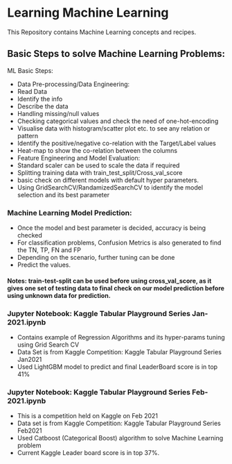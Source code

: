 # Learning Machine Learning
This Repository contains Machine Learning concepts and recipes.
## Basic Steps to solve Machine Learning Problems:
ML Basic Steps:
- Data Pre-processing/Data Engineering:
- Read Data
- Identify the info
- Describe the data
- Handling missing/null values
- Checking categorical values and check the need of one-hot-encoding
- Visualise data with histogram/scatter plot etc. to see any relation or pattern
- Identify the positive/negative co-relation with the Target/Label values
- Heat-map to show the co-relation between the columns
- Feature Engineering and Model Evaluation:
- Standard scaler can be used to scale the data if required
- Splitting training data with train_test_split/Cross_val_score
- basic check on different models with default hyper parameters.
- Using GridSearchCV/RandamizedSearchCV to identify the model selection and its best parameter
### Machine Learning Model Prediction:
- Once the model and best parameter is decided, accuracy is being checked
- For classification problems, Confusion Metrics is also generated to find the TN, TP, FN and FP
- Depending on the scenario, further tuning can be done
- Predict the values.
#### Notes: train-test-split can be used before using cross_val_score, as it gives one set of testing data to final check on our model prediction before using unknown data for prediction.
### Jupyter Notebook: Kaggle Tabular Playground Series Jan-2021.ipynb
- Contains example of Regression Algorithms and its hyper-params tuning using Grid Search CV
- Data Set is from Kaggle Competition: Kaggle Tabular Playground Series Jan2021
- Used LightGBM model to predict and final LeaderBoard score is in top 41%
### Jupyter Notebook: Kaggle Tabular Playground Series Feb-2021.ipynb
- This is a competition held on Kaggle on Feb 2021
- Data set is from Kaggle Competition: Kaggle Tabular Playground Series Feb2021
- Used Catboost (Categorical Boost) algorithm to solve Machine Learning problem
- Current Kaggle Leader board score is in top 37%.

